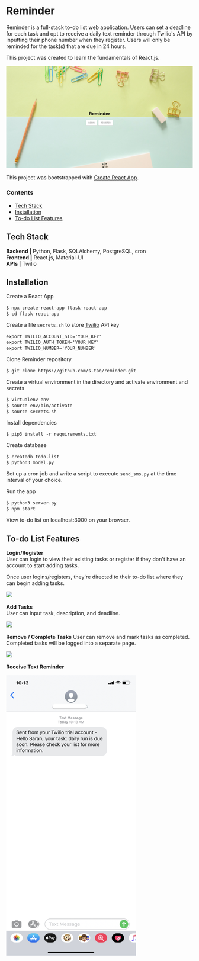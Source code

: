 # Reminder

Reminder is a full-stack to-do list web application. Users can set a deadline 
for each task and opt to receive a daily text reminder through Twilio's API by 
inputting their phone number when they register. Users will only be reminded for 
the task(s) that are due in 24 hours.

This project was created to learn the fundamentals of React.js. 

<img src="/README_gif/web-homepage.png" alt="Reminder homepage" />

This project was bootstrapped with [Create React App](https://github.com/facebook/create-react-app).

### Contents

* [Tech Stack](#techstack)
* [Installation](#install)
* [To-do List Features](#features)

## <a name=techstack></a>Tech Stack

**Backend |** Python, Flask, SQLAlchemy, PostgreSQL, cron<br>
**Frontend |** React.js, Material-UI<br>
**APIs |** Twilio

## <a name=install></a>Installation

Create a React App 
```
$ npx create-react-app flask-react-app
$ cd flask-react-app
```

Create a file `secrets.sh` to store [Twilio](https://www.twilio.com/docs) API 
key
```
export TWILIO_ACCOUNT_SID='YOUR_KEY'
export TWILIO_AUTH_TOKEN='YOUR_KEY'
export TWILIO_NUMBER='YOUR_NUMBER'
```
Clone Reminder repository
```
$ git clone https://github.com/s-tao/reminder.git
```
Create a virtual environment in the directory and activate environment and 
secrets
```
$ virtualenv env
$ source env/bin/activate
$ source secrets.sh
```
Install dependencies
```
$ pip3 install -r requirements.txt
```
Create database
```
$ createdb todo-list
$ python3 model.py
``` 
Set up a cron job and write a script to execute `send_sms.py` at the time interval of your choice.

Run the app
```
$ python3 server.py
$ npm start
```
View to-do list on localhost:3000 on your browser. 

## <a name=features></a> To-do List Features
**Login/Register** <br>
User can login to view their existing tasks or register if they don't have an 
account to start adding tasks.

Once user logins/registers, they're directed to their to-do list where they can 
begin adding tasks.

![](/README_gif/login.gif)

**Add Tasks** <br>
User can input task, description, and deadline.

![](/README_gif/add-task.gif)

**Remove / Complete Tasks**
User can remove and mark tasks as completed. Completed tasks will be logged 
into a separate page.

![](/README_gif/complete-remove-task.gif)

**Receive Text Reminder**

<img src="/README_gif/twilio-sms-reminder.png" alt="Twilio SMS Reminder" width=350px/>
